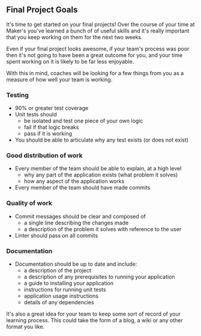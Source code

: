 ## Final Project Goals

It's time to get started on your final projects! Over the course of your time at Maker's you've learned a bunch of of useful skills and it's really important that you keep working on them for the next two weeks.  

Even if your final project looks awesome, if your team's process was poor then it's not going to have been a great outcome for you, and your time spent working on it is likely to be far less enjoyable.

With this in mind, coaches will be looking for a few things from you as a measure of how well your team is working.

### Testing
- 90% or greater test coverage 
- Unit tests should 
  - be isolated and test one piece of your own logic
  - fail if that logic breaks
  - pass if it is working
- You should be able to articulate why any test exists (or does not exist) 

### Good distribution of work
- Every member of the team should be able to explain, at a high level
  - why any part of the application exists (what problem it solves)
  - how any aspect of the application works
- Every member of the team should have made commits

### Quality of work
- Commit messages should be clear and composed of
  - a single line describing the changes made
  - a description of the problem it solves with reference to the user
- Linter should pass on all commits

### Documentation
- Documentation should be up to date and include:
  - a description of the project
  - a description of any prerequisites to running your application
  - a guide to installing your application
  - instructions for running unit tests
  - application usage instructions
  - details of any dependencies 
  
It's also a great idea for your team to keep some sort of record of your learning process.  This could take the form of a blog, a wiki or any other format you like.
